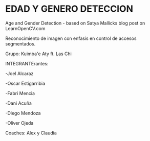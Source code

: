 # EDAD Y GENERO  DETECCION 
Age and Gender Detection - based on Satya Mallicks blog post on LearnOpenCV.com


Reconocimiento de imagen con enfasis en control de accesos segmentados.

Grupo: Kuimba'e Aty ft. Las Chi


INTEGRANTErantes: 

-Joel Alcaraz


-Oscar Estigarribia


-Fabri Mencia 


-Dani Acuña


-Diego Mendoza 


-Oliver Ojeda


Coaches: Alex y Claudia
